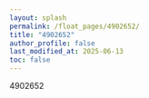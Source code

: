 ```yaml
---
layout: splash
permalink: /float_pages/4902652/
title: "4902652"
author_profile: false
last_modified_at: 2025-06-13
toc: false
---
```

 
4902652
